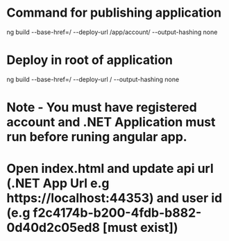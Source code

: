 
# Command for publishing application

ng build --base-href=/ --deploy-url /app/account/ --output-hashing none

# Deploy in root of application

ng build --base-href=/ --deploy-url / --output-hashing none

# Note - You must have registered account and .NET Application must run before runing angular app.

# Open index.html and update api url (.NET App Url e.g https://localhost:44353) and user id (e.g f2c4174b-b200-4fdb-b882-0d40d2c05ed8 [must exist])
